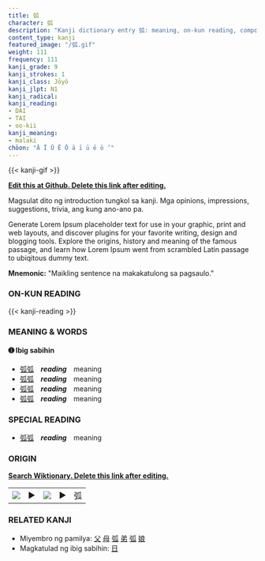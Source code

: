 ```yaml
---
title: 弧
character: 弧
description: "Kanji dictionary entry 弧: meaning, on-kun reading, compounds, origin, related kanji"
content_type: kanji
featured_image: "/弧.gif"
weight: 111
frequency: 111
kanji_grade: 9
kanji_strokes: 1
kanji_class: Jōyō
kanji_jlpt: N1
kanji_radical: 
kanji_reading: 
- DAI
- TAI
- oo-kii
kanji_meaning:
- malaki
chōon: "Ā Ī Ū Ē Ō ā ī ū ē ō ’"
---
```

[//]: # (Don't edit the line below. Kanji animated GIF code is automatically generated.)
{{< kanji-gif >}}

[//]: # (Edit below this line.)

**[Edit this at Github. Delete this link after editing.](https://github.com/tim0g/tim/tree/main/content/kanji/弧/index.md)**

Magsulat dito ng introduction tungkol sa kanji. Mga opinions, impressions, suggestions, trivia, ang kung ano-ano pa.

Generate Lorem Ipsum placeholder text for use in your graphic, print and web layouts, and discover plugins for your favorite writing, design and blogging tools. Explore the origins, history and meaning of the famous passage, and learn how Lorem Ipsum went from scrambled Latin passage to ubiqitous dummy text.
 
**Mnemonic:** "Maikling sentence na makakatulong sa pagsaulo."

### ON-KUN READING

[//]: # (Don't edit the line below. ON-KUN READING code is automatically generated.)
{{< kanji-reading >}}

### MEANING & WORDS

#### ➊ **Ibig sabihin**
  - [弧](../弧)[弧](../弧)　***reading***　meaning
  - [弧](../弧)[弧](../弧)　***reading***　meaning
  - [弧](../弧)[弧](../弧)　***reading***　meaning
  - [弧](../弧)[弧](../弧)　***reading***　meaning

### SPECIAL READING
  - [弧](../弧)[弧](../弧)　***reading***　meaning

### ORIGIN

**[Search Wiktionary. Delete this link after editing.](https://wiktionary.org/wiki/弧)**
<table class="kanji-table"><tr><td>
<img src="60px-弧-bronze.svg.png">
</td><td>▶</td><td>
<img src="60px-弧-oracle.svg.png">
</td><td>▶</td>
<td class="kanji-origin">弧</td>
</tr></table>

### RELATED KANJI
- Miyembro ng pamilya: [父](../父) [母](../母) [弧](../弧) [弟](../弟) [弧](../弧) [娘](../娘)
- Magkatulad ng ibig sabihin: [日](../日)
